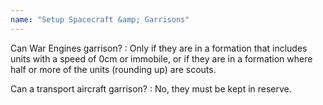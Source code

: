 ```yaml
---
name: "Setup Spacecraft &amp; Garrisons"
---
```

Can War Engines garrison?
: Only if they are in a formation that includes units with a speed of 0cm or immobile, or if they are in a formation where half or more of the units (rounding up) are scouts.

Can a transport aircraft garrison?
: No, they must be kept in reserve.